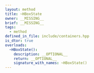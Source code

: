 ```yaml
---
layout: method
title: ~HBoxState
owner: __MISSING__
brief: __MISSING__
tags:
  - method
defined_in_file: include/containers.hpp
is_dtor: true
overloads:
  ~HBoxState():
    description: __OPTIONAL__
    return: __OPTIONAL__
    signature_with_names: ~HBoxState()
---
```

